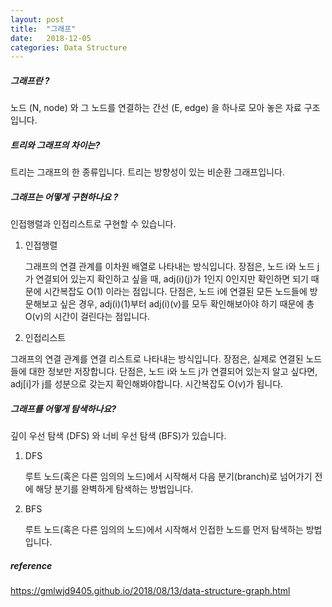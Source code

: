 ```yaml
---
layout: post
title:  "그래프"
date:   2018-12-05
categories: Data Structure
---
```


##### 그래프란 ?

노드 (N, node) 와 그 노드를 연결하는 간선 (E, edge) 을 하나로 모아 놓은 자료 구조입니다.

##### 트리와 그래프의 차이는?

트리는 그래프의 한 종류입니다. 트리는 방향성이 있는 비순환 그래프입니다.

##### 그래프는 어떻게 구현하나요 ?

인접행렬과 인접리스트로 구현할 수 있습니다.

1. 인접행렬

   그래프의 연결 관계를 이차원 배열로 나타내는 방식입니다. 
   장점은, 노드 i와 노드 j가 연결되어 있는지 확인하고 싶을 때, adj(i)(j)가 1인지 0인지만 확인하면 되기 때문에 시간복잡도 O(1) 이라는 점입니다. 단점은, 노드 i에 연결된 모든 노드들에 방문해보고 싶은 경우, adj(i)(1)부터 adj(i)(v)를 모두 확인해보아야 하기 때문에 총 O(v)의 시간이 걸린다는 점입니다.

2. 인접리스트

  그래프의 연결 관계를 연결 리스트로 나타내는 방식입니다.
  장점은, 실제로 연결된 노드들에 대한 정보만 저장합니다. 단점은, 노드 i와 노드 j가 연결되어 있는지 알고 싶다면, adj[i]가 j를 성분으로 갖는지 확인해봐야합니다. 시간복잡도 O(v)가 됩니다.
  
##### 그래프를 어떻게 탐색하나요?

깊이 우선 탐색 (DFS) 와 너비 우선 탐색 (BFS)가 있습니다.

1. DFS

   루트 노드(혹은 다른 임의의 노드)에서 시작해서 다음 분기(branch)로 넘어가기 전에 해당 분기를 완벽하게 탐색하는 방법입니다.

2. BFS

   루트 노드(혹은 다른 임의의 노드)에서 시작해서 인접한 노드를 먼저 탐색하는 방법입니다.


##### reference

<https://gmlwjd9405.github.io/2018/08/13/data-structure-graph.html>